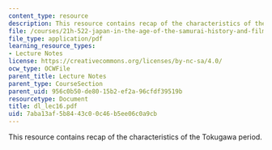 ```yaml
---
content_type: resource
description: This resource contains recap of the characteristics of the Tokugawa period.
file: /courses/21h-522-japan-in-the-age-of-the-samurai-history-and-film-fall-2006/7aba13af5b8443c00c46b5ee06c0a9cb_dl_lec16.pdf
file_type: application/pdf
learning_resource_types:
- Lecture Notes
license: https://creativecommons.org/licenses/by-nc-sa/4.0/
ocw_type: OCWFile
parent_title: Lecture Notes
parent_type: CourseSection
parent_uid: 956c0b50-de80-15b2-ef2a-96cfdf39519b
resourcetype: Document
title: dl_lec16.pdf
uid: 7aba13af-5b84-43c0-0c46-b5ee06c0a9cb
---
```

This resource contains recap of the characteristics of the Tokugawa period.